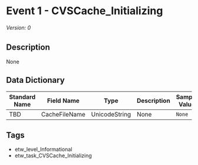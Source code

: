 # Event 1 - CVSCache_Initializing
###### Version: 0

## Description
None

## Data Dictionary
|Standard Name|Field Name|Type|Description|Sample Value|
|---|---|---|---|---|
|TBD|CacheFileName|UnicodeString|None|`None`|

## Tags
* etw_level_Informational
* etw_task_CVSCache_Initializing